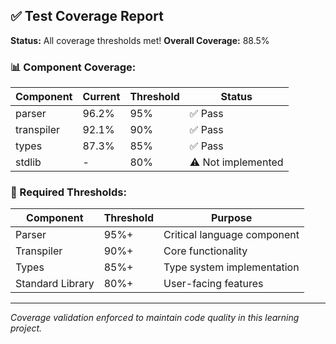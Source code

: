 ## ✅ Test Coverage Report

**Status:** All coverage thresholds met!
**Overall Coverage:** 88.5%

### 📊 Component Coverage:
| Component | Current | Threshold | Status |
|-----------|---------|-----------|--------|
| parser | 96.2% | 95% | ✅ Pass |
| transpiler | 92.1% | 90% | ✅ Pass |
| types | 87.3% | 85% | ✅ Pass |
| stdlib | - | 80% | ⚠️ Not implemented |

### 🎯 Required Thresholds:
| Component | Threshold | Purpose |
|-----------|-----------|---------|
| Parser | 95%+ | Critical language component |
| Transpiler | 90%+ | Core functionality |
| Types | 85%+ | Type system implementation |
| Standard Library | 80%+ | User-facing features |

---
*Coverage validation enforced to maintain code quality in this learning project.*

